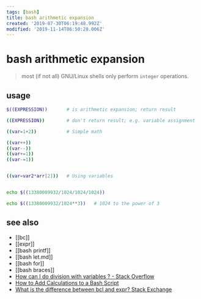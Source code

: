 ```yaml
---
tags: [bash]
title: bash arithmetic expansion
created: '2019-07-30T06:19:48.992Z'
modified: '2019-11-14T06:50:28.006Z'
---
```


# bash arithmetic expansion

>  most (if not all) GNU/Linux shells only perform `integer` operations.

## usage
```sh
$((EXPRESSION))       # is arithmetic expansion; return result

((EXPRESSION))        # don't return result; e.g. variable assignment
```

```sh
((var=1+2))           # Simple math

((var++))
((var--))
((var+=1))
((var-=1))


((var=var2*arr[2]))   # Using variables


echo $((13380009932/1024/1024/1024))

echo $((13380009932/1024**3))   # 1024 to the power of 3
```

## see also
- [[bc]]
- [[expr]]
- [[bash printf]]
- [[bash let.md]]
- [[bash for]]
- [[bash braces]]
- [How can I do division with variables ? - Stack Overflow](https://stackoverflow.com/a/18093887)
- [How to Add Calculations to a Bash Script](https://www.lifewire.com/arithmetic-in-bash-2200566)
- [What is the difference between bcl and expr? Stack Exchange](https://unix.stackexchange.com/a/327468)
